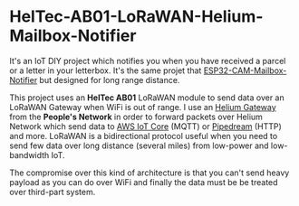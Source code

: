 # HelTec-AB01-LoRaWAN-Helium-Mailbox-Notifier

It's an IoT DIY project which notifies you when you have received a parcel or a letter in your letterbox. It's the same projet that [ESP32-CAM-Mailbox-Notifier](https://github.com/vhuynen/ESP32-CAM-Mailbox-Notifier) but designed for long range distance.

This project uses an **HelTec AB01** LoRaWAN module to send data over an LoRaWAN Gateway when WiFi is out of range. I use an [Helium Gateway](https://www.helium.com/) from the **People's Network** in order to forward packets over Helium Network which send data to [AWS IoT Core](https://aws.amazon.com/iot-core/) (MQTT) or [Pipedream](https://pipedream.com/) (HTTP) and more. LoRaWAN is a bidirectional protocol useful when you need to send few data over long distance (several miles) from low-power and low-bandwidth IoT.

The compromise over this kind of architecture is that you can't send heavy payload as you can do over WiFi and finally the data must be be treated over third-part system.  


